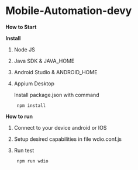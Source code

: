 # Mobile-Automation-devy

**How to Start**

**Install**

1. Node JS

2. Java SDK & JAVA_HOME

3. Android Studio & ANDROID_HOME

4. Appium Desktop
   
	Install package.json with command

		npm install


**How to run**

1. Connect to your device android or IOS
   
3. Setup desired capabilities in file wdio.conf.js
   
5. Run test
 
 		npm run wdio
